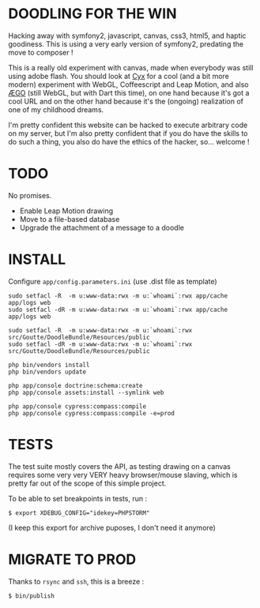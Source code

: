 DOODLING FOR THE WIN
====================

Hacking away with symfony2, javascript, canvas, css3, html5, and haptic goodiness.
This is using a very early version of symfony2, predating the move to composer !

This is a really old experiment with canvas, made when everybody was still using
adobe flash. You should look at [Cyx](http://antoine.goutenoir.com/games/cyx) for
a cool (and a bit more modern) experiment with WebGL, Coffeescript and Leap Motion,
and also [ÆGO](http://ægo.com) (still WebGL, but with Dart this time), on one hand
because it's got a cool URL and on the other hand because it's the (ongoing) realization
of one of my childhood dreams.

I'm pretty confident this website can be hacked to execute arbitrary code on my
server, but I'm also pretty confident that if you do have the skills to do such
a thing, you also do have the ethics of the hacker, so... welcome !


TODO
====

No promises.

- Enable Leap Motion drawing
- Move to a file-based database
- Upgrade the attachment of a message to a doodle


INSTALL
=======

Configure `app/config.parameters.ini` (use .dist file as template)

```
sudo setfacl -R  -m u:www-data:rwx -m u:`whoami`:rwx app/cache app/logs web
sudo setfacl -dR -m u:www-data:rwx -m u:`whoami`:rwx app/cache app/logs web

sudo setfacl -R  -m u:www-data:rwx -m u:`whoami`:rwx src/Goutte/DoodleBundle/Resources/public
sudo setfacl -dR -m u:www-data:rwx -m u:`whoami`:rwx src/Goutte/DoodleBundle/Resources/public

php bin/vendors install
php bin/vendors update

php app/console doctrine:schema:create
php app/console assets:install --symlink web

php app/console cypress:compass:compile
php app/console cypress:compass:compile -e=prod
```

TESTS
=====

The test suite mostly covers the API, as testing drawing on a canvas requires
some very very VERY heavy browser/mouse slaving, which is pretty far out of the
scope of this simple project.

To be able to set breakpoints in tests, run :

    $ export XDEBUG_CONFIG="idekey=PHPSTORM"

(I keep this export for archive puposes, I don't need it anymore)


MIGRATE TO PROD
===============

Thanks to `rsync` and `ssh`, this is a breeze :

    $ bin/publish
